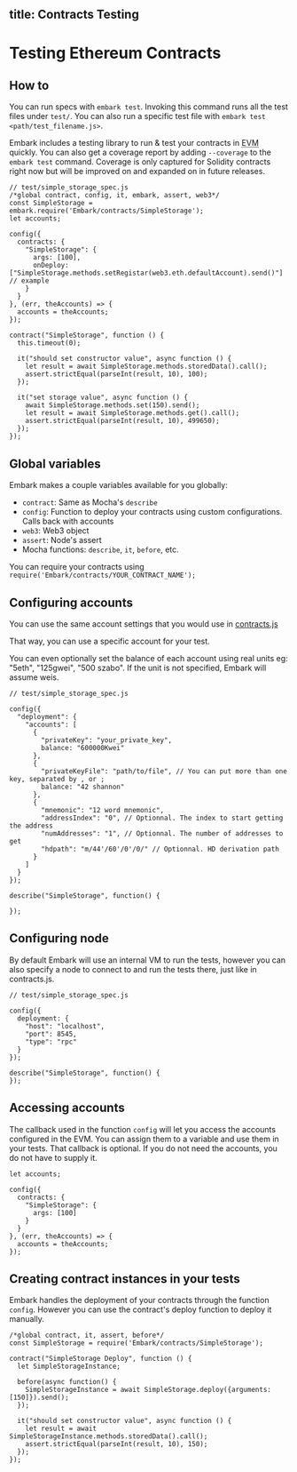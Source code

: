 title: Contracts Testing
---

Testing Ethereum Contracts
==========================

## How to

You can run specs with ``embark test``. Invoking this command runs all the test files under ``test/``. You can also run a specific test file with `embark test <path/test_filename.js>`.

Embark includes a testing library to run & test your contracts in <abbr title="Ethereum Virtual Machine">EVM</abbr> quickly. You can also get a coverage report by adding `--coverage` to the `embark test` command. Coverage is only captured for Solidity contracts right now but will be improved on and expanded on in future releases.

<pre><code class="javascript">// test/simple_storage_spec.js
/*global contract, config, it, embark, assert, web3*/
const SimpleStorage = embark.require('Embark/contracts/SimpleStorage');
let accounts;

config({
  contracts: {
    "SimpleStorage": {
      args: [100],
      onDeploy: ["SimpleStorage.methods.setRegistar(web3.eth.defaultAccount).send()"] // example
    }
  }
}, (err, theAccounts) => {
  accounts = theAccounts;
});

contract("SimpleStorage", function () {
  this.timeout(0);

  it("should set constructor value", async function () {
    let result = await SimpleStorage.methods.storedData().call();
    assert.strictEqual(parseInt(result, 10), 100);
  });

  it("set storage value", async function () {
    await SimpleStorage.methods.set(150).send();
    let result = await SimpleStorage.methods.get().call();
    assert.strictEqual(parseInt(result, 10), 499650);
  });
});
</code></pre>

## Global variables

Embark makes a couple variables available for you globally:

- `contract`: Same as Mocha's `describe`
- `config`: Function to deploy your contracts using custom configurations. Calls back with accounts
- `web3`: Web3 object
- `assert`: Node's assert
- Mocha functions: `describe`, `it`, `before`, etc.

You can require your contracts using `require('Embark/contracts/YOUR_CONTRACT_NAME');`

## Configuring accounts

You can use the same account settings that you would use in [contracts.js](https://embark.status.im/docs/contracts.html#Using-accounts-in-a-wallet)

That way, you can use a specific account for your test. 

You can even optionally set the balance of each account using real units eg: "5eth", "125gwei", "500 szabo".
If the unit is not specified, Embark will assume weis.

<pre><code class="javascript">// test/simple_storage_spec.js

config({
  "deployment": {
    "accounts": [
      {
        "privateKey": "your_private_key",
        balance: "600000Kwei"
      },
      {
        "privateKeyFile": "path/to/file", // You can put more than one key, separated by , or ;
        balance: "42 shannon"
      },
      {
        "mnemonic": "12 word mnemonic",
        "addressIndex": "0", // Optionnal. The index to start getting the address
        "numAddresses": "1", // Optionnal. The number of addresses to get
        "hdpath": "m/44'/60'/0'/0/" // Optionnal. HD derivation path
      }
    ]
  }
});

describe("SimpleStorage", function() {
  
});
</code></pre>

## Configuring node

By default Embark will use an internal VM to run the tests, however you can also specify a node to connect to and run the tests there, just like in contracts.js.

<pre><code class="javascript">// test/simple_storage_spec.js

config({
  deployment: {
    "host": "localhost",
    "port": 8545,
    "type": "rpc"
  }
});

describe("SimpleStorage", function() {
});
</code></pre>

## Accessing accounts

The callback used in the function ``config`` will let you access the accounts configured in the EVM. 
You can assign them to a variable and use them in your tests. 
That callback is optional. If you do not need the accounts, you do not have to supply it.

<pre><code class="javascript">let accounts;

config({
  contracts: {
    "SimpleStorage": {
      args: [100]
    }
  }
}, (err, theAccounts) => {
  accounts = theAccounts;
});
</code></pre>

## Creating contract instances in your tests

Embark handles the deployment of your contracts through the function ``config``. 
However you can use the contract's deploy function to deploy it manually.

<pre><code class="javascript">/*global contract, it, assert, before*/
const SimpleStorage = require('Embark/contracts/SimpleStorage');

contract("SimpleStorage Deploy", function () {
  let SimpleStorageInstance;

  before(async function() {
    SimpleStorageInstance = await SimpleStorage.deploy({arguments: [150]}).send();
  });

  it("should set constructor value", async function () {
    let result = await SimpleStorageInstance.methods.storedData().call();
    assert.strictEqual(parseInt(result, 10), 150);
  });
});
</code></pre>